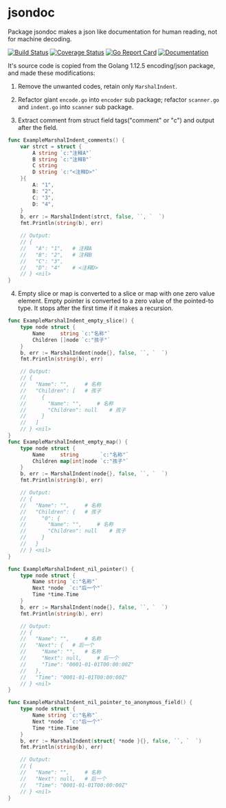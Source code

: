 # jsondoc
Package jsondoc makes a json like documentation for human reading, not for machine decoding.

[![Build Status](https://github.com/lovego/jsondoc/actions/workflows/go.yml/badge.svg)](https://github.com/lovego/jsondoc/actions/workflows/go.yml)
[![Coverage Status](https://coveralls.io/repos/github/lovego/jsondoc/badge.svg?branch=master)](https://coveralls.io/github/lovego/jsondoc)
[![Go Report Card](https://goreportcard.com/badge/github.com/lovego/jsondoc)](https://goreportcard.com/report/github.com/lovego/jsondoc)
[![Documentation](https://pkg.go.dev/badge/github.com/lovego/jsondoc)](https://pkg.go.dev/github.com/lovego/jsondoc@v0.0.1)

It's source code is copied from the Golang 1.12.5 encoding/json package, and made these modifications:

1. Remove the unwanted codes, retain only `MarshalIndent`.

2. Refactor giant `encode.go` into `encoder` sub package;
   refactor `scanner.go` and `indent.go` into `scanner` sub package.

3. Extract comment from struct field tags("comment" or "c") and output after the field.
```go
func ExampleMarshalIndent_comments() {
	var strct = struct {
		A string `c:"注释A"`
		B string `c:"注释B"`
		C string
		D string `c:"<注释D>"`
	}{
		A: "1",
		B: "2",
		C: "3",
		D: "4",
	}
	b, err := MarshalIndent(strct, false, ``, `  `)
	fmt.Println(string(b), err)

	// Output:
	// {
	//   "A": "1",	 # 注释A
	//   "B": "2",	 # 注释B
	//   "C": "3",
	//   "D": "4"	 # <注释D>
	// } <nil>
}
```

4. Empty slice or map is converted to a slice or map with one zero value element.
   Empty pointer      is converted to a zero value of the pointed-to type.
   It stops after the first time if it makes a recursion.
```go
func ExampleMarshalIndent_empty_slice() {
	type node struct {
		Name     string `c:"名称"`
		Children []node `c:"孩子"`
	}
	b, err := MarshalIndent(node{}, false, ``, `  `)
	fmt.Println(string(b), err)

	// Output:
	// {
	//   "Name": "",	 # 名称
	//   "Children": [	 # 孩子
	//     {
	//       "Name": "",	 # 名称
	//       "Children": null	 # 孩子
	//     }
	//   ]
	// } <nil>
}
func ExampleMarshalIndent_empty_map() {
	type node struct {
		Name     string       `c:"名称"`
		Children map[int]node `c:"孩子"`
	}
	b, err := MarshalIndent(node{}, false, ``, `  `)
	fmt.Println(string(b), err)

	// Output:
	// {
	//   "Name": "",	 # 名称
	//   "Children": {	 # 孩子
	//     "0": {
	//       "Name": "",	 # 名称
	//       "Children": null	 # 孩子
	//     }
	//   }
	// } <nil>
}

func ExampleMarshalIndent_nil_pointer() {
	type node struct {
		Name string `c:"名称"`
		Next *node  `c:"后一个"`
		Time *time.Time
	}
	b, err := MarshalIndent(node{}, false, ``, `  `)
	fmt.Println(string(b), err)

	// Output:
	// {
	//   "Name": "",	 # 名称
	//   "Next": {	 # 后一个
	//     "Name": "",	 # 名称
	//     "Next": null,	 # 后一个
	//     "Time": "0001-01-01T00:00:00Z"
	//   },
	//   "Time": "0001-01-01T00:00:00Z"
	// } <nil>
}

func ExampleMarshalIndent_nil_pointer_to_anonymous_field() {
	type node struct {
		Name string `c:"名称"`
		Next *node  `c:"后一个"`
		Time *time.Time
	}
	b, err := MarshalIndent(struct{ *node }{}, false, ``, `  `)
	fmt.Println(string(b), err)

	// Output:
	// {
	//   "Name": "",	 # 名称
	//   "Next": null,	 # 后一个
	//   "Time": "0001-01-01T00:00:00Z"
	// } <nil>
}
```

